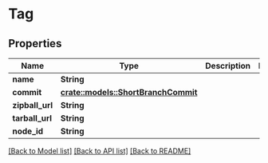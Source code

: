 # Tag

## Properties

Name | Type | Description | Notes
------------ | ------------- | ------------- | -------------
**name** | **String** |  | 
**commit** | [**crate::models::ShortBranchCommit**](short_branch_commit.md) |  | 
**zipball_url** | **String** |  | 
**tarball_url** | **String** |  | 
**node_id** | **String** |  | 

[[Back to Model list]](../README.md#documentation-for-models) [[Back to API list]](../README.md#documentation-for-api-endpoints) [[Back to README]](../README.md)



